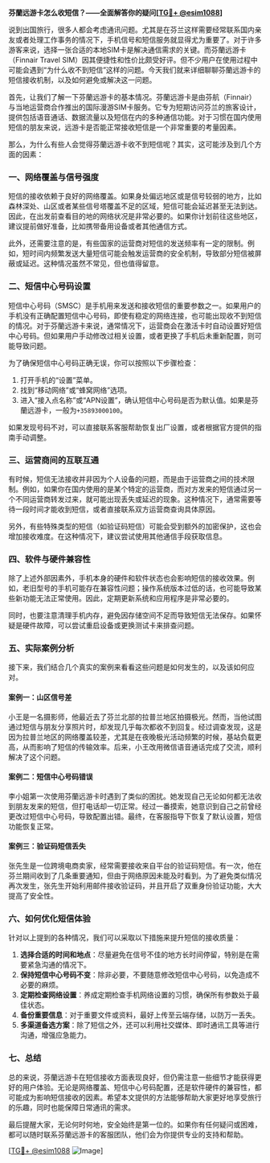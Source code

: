 **芬蘭远游卡怎么收短信？——全面解答你的疑问[[TG💪+ @esim1088](https://t.me/s/esim1088)]**

说到出国旅行，很多人都会考虑通讯问题。尤其是在芬兰这样需要经常联系国内亲友或者处理工作事务的情况下，手机信号和短信服务就显得尤为重要了。对于许多游客来说，选择一张合适的本地SIM卡是解决通信需求的关键。而芬蘭远游卡（Finnair Travel SIM）因其便捷性和性价比颇受好评。但不少用户在使用过程中可能会遇到“为什么收不到短信”这样的问题。今天我们就来详细聊聊芬蘭远游卡的短信接收机制，以及如何避免或解决这一问题。

首先，让我们了解一下芬蘭远游卡的基本情况。芬蘭远游卡是由芬航（Finnair）与当地运营商合作推出的国际漫游SIM卡服务。它专为短期访问芬兰的旅客设计，提供包括语音通话、数据流量以及短信在内的多种通信功能。对于习惯在国内使用短信的朋友来说，远游卡是否能正常接收短信是一个非常重要的考量因素。

那么，为什么有些人会觉得芬蘭远游卡收不到短信呢？其实，这可能涉及到几个方面的因素：

### **一、网络覆盖与信号强度**
短信的接收依赖于良好的网络覆盖。如果身处偏远地区或是信号较弱的地方，比如森林深处、山区或者某些信号塔覆盖不足的区域，短信可能会延迟甚至无法到达。因此，在出发前查看目的地的网络状况是非常必要的。如果你计划前往这些地区，建议提前做好准备，比如携带备用设备或者其他通信方式。

此外，还需要注意的是，有些国家的运营商对短信的发送频率有一定的限制。例如，短时间内频繁发送大量短信可能会触发运营商的安全机制，导致部分短信被屏蔽或延迟。这种情况虽然不常见，但也值得留意。

### **二、短信中心号码设置**
短信中心号码（SMSC）是手机用来发送和接收短信的重要参数之一。如果用户的手机没有正确配置短信中心号码，即使有稳定的网络连接，也可能出现收不到短信的情况。对于芬蘭远游卡来说，通常情况下，运营商会在激活卡时自动设置好短信中心号码。但如果用户手动修改过相关设置，或者更换了手机后未重新配置，则可能导致问题。

为了确保短信中心号码正确无误，你可以按照以下步骤检查：
1. 打开手机的“设置”菜单。
2. 找到“移动网络”或“蜂窝网络”选项。
3. 进入“接入点名称”或“APN设置”，确认短信中心号码是否为默认值。如果是芬蘭远游卡，一般为`+35893000100`。

如果发现号码不对，可以直接联系客服帮助恢复出厂设置，或者根据官方提供的指南手动调整。

### **三、运营商间的互联互通**
有时候，短信无法接收并非因为个人设备的问题，而是由于运营商之间的技术限制。例如，如果你在国内使用的是某个特定的运营商，而对方发来的短信通过另一个不同运营商转发过来，就可能出现丢失或延迟的现象。这种情况下，通常需要等待一段时间才能收到短信，或者直接联系双方运营商查询具体原因。

另外，有些特殊类型的短信（如验证码短信）可能会受到额外的加密保护，这也会增加接收难度。在这种情况下，建议尝试使用其他通信手段获取信息。

### **四、软件与硬件兼容性**
除了上述外部因素外，手机本身的硬件和软件状态也会影响短信的接收效果。例如，老旧型号的手机可能存在兼容性问题；操作系统版本过低的话，也可能导致某些新功能无法正常使用。因此，定期更新系统和应用程序是非常必要的。

同时，也要注意清理手机内存，避免因存储空间不足而导致短信无法保存。如果怀疑是硬件故障，可以尝试重启设备或更换测试卡来排查问题。

### **五、实际案例分析**
接下来，我们结合几个真实的案例来看看这些问题是如何发生的，以及该如何应对。

#### **案例一：山区信号差**
小王是一名摄影师，他最近去了芬兰北部的拉普兰地区拍摄极光。然而，当他试图通过短信与朋友分享照片时，却发现几乎每次都收不到回复。经过调查发现，这是因为拉普兰地区的网络覆盖较差，尤其是在夜晚极光活动频繁的时候，基站负载更高，从而影响了短信的传输效率。后来，小王改用微信语音通话完成了交流，顺利解决了这个问题。

#### **案例二：短信中心号码错误**
李小姐第一次使用芬蘭远游卡时遇到了类似的困扰。她发现自己无论如何都无法收到朋友发来的短信，但打电话却一切正常。经过一番摸索，她意识到自己之前曾经更改过短信中心号码，导致配置出错。最终，在客服指导下恢复了默认设置，短信功能恢复正常。

#### **案例三：验证码短信丢失**
张先生是一位跨境电商卖家，经常需要接收来自平台的验证码短信。有一次，他在芬兰期间收到了几条重要通知，但由于网络原因未能及时看到。为了避免类似情况再次发生，张先生开始利用邮件接收验证码，并且开启了双重身份验证功能，大大提高了安全性。

### **六、如何优化短信体验**
针对以上提到的各种情况，我们可以采取以下措施来提升短信的接收质量：

1. **选择合适的时间和地点**：尽量避免在信号不佳的地方长时间停留，特别是在需要紧急沟通的情况下。
2. **保持短信中心号码不变**：除非必要，不要随意修改短信中心号码，以免造成不必要的麻烦。
3. **定期检查网络设置**：养成定期检查手机网络设置的习惯，确保所有参数处于最佳状态。
4. **备份重要信息**：对于重要文件或资料，最好上传至云端存储，以防万一丢失。
5. **多渠道备选方案**：除了短信之外，还可以利用社交媒体、即时通讯工具等进行沟通，增强应急能力。

### **七、总结**
总的来说，芬蘭远游卡在短信接收方面表现良好，但仍需注意一些细节才能获得更好的用户体验。无论是网络覆盖、短信中心号码配置，还是软件硬件的兼容性，都可能成为影响短信接收的因素。希望本文提供的方法能够帮助大家更好地享受旅行的乐趣，同时也能保障日常通讯的需求。

最后提醒大家，无论何时何地，安全始终是第一位的。如果你有任何疑问或困难，都可以随时联系芬蘭远游卡的客服团队，他们会为你提供专业的支持和帮助。

[[TG💪+ @esim1088](https://t.me/s/esim1088) ![Image](https://i.postimg.cc/4NQfJmqS/Snipaste-2025-05-13-00-14-12.png)]